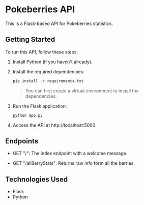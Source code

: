 # Pokeberries API

This is a Flask-based API for Pokeberries statistics.

## Getting Started

To run this API, follow these steps:

1. Install Python (if you haven't already).

2. Install the required dependencies:

   ```sh
   pip install -r requirements.txt
   ```

   > You can first create a virtual environment to install the dependencies.

3. Run the Flask application:

   ```sh
   python app.py
   ```

4. Access the API at http://localhost:5000.

## Endpoints

- GET "/": The index endpoint with a welcome message.

- GET "/allBerryStats": Returns raw info form all the berries.

## Technologies Used

- Flask
- Python
